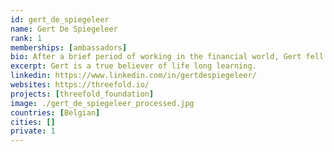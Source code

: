 ```yaml
---
id: gert_de_spiegeleer
name: Gert De Spiegeleer
rank: 1
memberships: [ambassadors]
bio: After a brief period of working in the financial world, Gert fell in love with education. He has been teaching (business) economics and accounting in a secondary school in Flanders for years. Gert became the schoolmanager in 2008 and in 2016 he was elected general manager of his schoolcommunity. Gert is a true believer of life long learning. Ambassador fell in love with Threefold I strongly believe that IT can help to create a better world and that is exactly the mission of the ThreeFold Foundation. Every human being, born on this planet should have acces to good education and equal chances in the pursuit of happiness. We need to create a legacy of a greener, healthier and happier world for our children. 
excerpt: Gert is a true believer of life long learning.
linkedin: https://www.linkedin.com/in/gertdespiegeleer/
websites: https://threefold.io/
projects: [threefold_foundation]
image: ./gert_de_spiegeleer_processed.jpg
countries: [Belgian]
cities: []
private: 1
---
```

